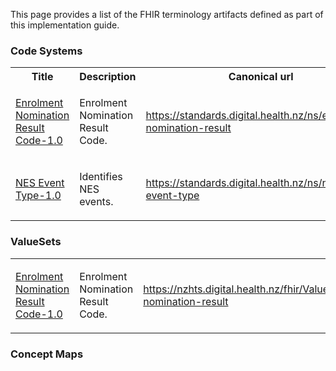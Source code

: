 This page provides a list of the FHIR terminology artifacts defined as part of this implementation guide.
<h3>Code Systems</h3>
<table class='table table-bordered table-condensed'>
<tr><th>Title</th><th>Description</th><th>Canonical url</th></tr>
<tr>
<td><a href="CodeSystem-enrolment-nomination-result-1.0.html">Enrolment Nomination Result Code-1.0</a> </td>
<td> <p>Enrolment Nomination Result Code.</p> </td>
<td> <a href="https://standards.digital.health.nz/ns/enrolment-nomination-result">https://standards.digital.health.nz/ns/enrolment-nomination-result</a></td>
</tr>
<tr>
<td><a href="CodeSystem-nes-event-type-1.0.html">NES Event Type-1.0</a> </td>
<td> <p>Identifies NES events.</p> </td>
<td> <a href="https://standards.digital.health.nz/ns/nes-event-type">https://standards.digital.health.nz/ns/nes-event-type</a></td>
</tr>
</table>
<h3>ValueSets</h3>
<table class='table table-bordered table-condensed'>
<tr>
<td><a href="ValueSet-enrolment-nomination-result-1.0.html">Enrolment Nomination Result Code-1.0</a> </td>
<td> <p>Enrolment Nomination Result Code.</p></td>
<td> <a href="https://nzhts.digital.health.nz/fhir/ValueSet/enrolment-nomination-result">https://nzhts.digital.health.nz/fhir/ValueSet/enrolment-nomination-result</a></td>
</tr>
</table>
<h3>Concept Maps</h3>
<table class='table table-bordered table-condensed'>
</table>